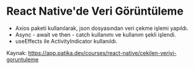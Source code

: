 # React Native'de Veri Görüntüleme
- Axios paketi kullanılarak, json dosyasından veri çekme işlemi yapıldı. 
- Async - await ve then - catch kullanımı ve kullanım şekli işlendi.
- useEffects ile ActivityIndicator kullanıldı. 

Kaynak: https://app.patika.dev/courses/react-native/cekilen-veriyi-goruntuleme
